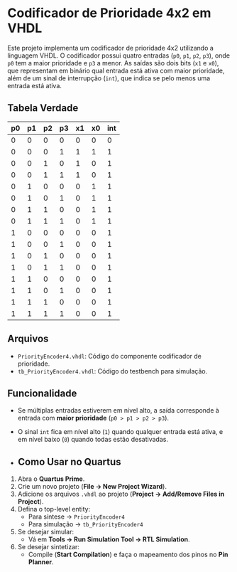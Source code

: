 # Codificador de Prioridade 4x2 em VHDL

Este projeto implementa um codificador de prioridade 4x2 utilizando a linguagem VHDL. O codificador possui quatro entradas (`p0`, `p1`, `p2`, `p3`), onde `p0` tem a maior prioridade e `p3` a menor. As saídas são dois bits (`x1` e `x0`), que representam em binário qual entrada está ativa com maior prioridade, além de um sinal de interrupção (`int`), que indica se pelo menos uma entrada está ativa.

## Tabela Verdade

| p0 | p1 | p2 | p3 | x1 | x0 | int |
|----|----|----|----|----|----|-----|
| 0  | 0  | 0  | 0  |  0 |  0 |  0  |
| 0  | 0  | 0  | 1  |  1 |  1 |  1  |
| 0  | 0  | 1  | 0  |  1 |  0 |  1  |
| 0  | 0  | 1  | 1  |  1 |  0 |  1  |
| 0  | 1  | 0  | 0  |  0 |  1 |  1  |
| 0  | 1  | 0  | 1  |  0 |  1 |  1  |
| 0  | 1  | 1  | 0  |  0 |  1 |  1  |
| 0  | 1  | 1  | 1  |  0 |  1 |  1  |
| 1  | 0  | 0  | 0  |  0 |  0 |  1  |
| 1  | 0  | 0  | 1  |  0 |  0 |  1  |
| 1  | 0  | 1  | 0  |  0 |  0 |  1  |
| 1  | 0  | 1  | 1  |  0 |  0 |  1  |
| 1  | 1  | 0  | 0  |  0 |  0 |  1  |
| 1  | 1  | 0  | 1  |  0 |  0 |  1  |
| 1  | 1  | 1  | 0  |  0 |  0 |  1  |
| 1  | 1  | 1  | 1  |  0 |  0 |  1  |


## Arquivos

- `PriorityEncoder4.vhdl`: Código do componente codificador de prioridade.
- `tb_PriorityEncoder4.vhdl`: Código do testbench para simulação.

## Funcionalidade

- Se múltiplas entradas estiverem em nível alto, a saída corresponde à entrada com **maior prioridade** (`p0 > p1 > p2 > p3`).
- O sinal `int` fica em nível alto (`1`) quando qualquer entrada está ativa, e em nível baixo (`0`) quando todas estão desativadas.

- ## Como Usar no Quartus

1. Abra o **Quartus Prime**.
2. Crie um novo projeto (**File → New Project Wizard**).
3. Adicione os arquivos `.vhdl` ao projeto (**Project → Add/Remove Files in Project**).
4. Defina o top-level entity:
   - Para síntese → `PriorityEncoder4`
   - Para simulação → `tb_PriorityEncoder4`
5. Se desejar simular:
   - Vá em **Tools → Run Simulation Tool → RTL Simulation**.
6. Se desejar sintetizar:
   - Compile (**Start Compilation**) e faça o mapeamento dos pinos no **Pin Planner**.



